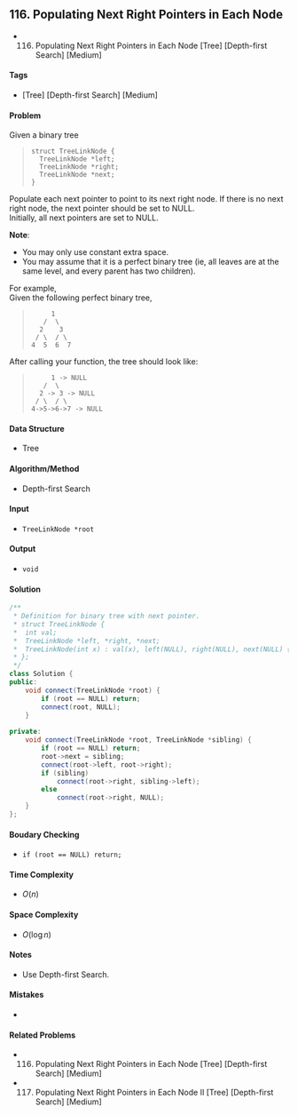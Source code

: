 ## 116. Populating Next Right Pointers in Each Node
- 116. Populating Next Right Pointers in Each Node [Tree] [Depth-first Search] [Medium]

#### Tags
- [Tree] [Depth-first Search] [Medium]

#### Problem
Given a binary tree
>     struct TreeLinkNode {
>       TreeLinkNode *left;
>       TreeLinkNode *right;
>       TreeLinkNode *next;
>     }

Populate each next pointer to point to its next right node. If there is no next right node, the next pointer should be set to NULL.  
Initially, all next pointers are set to NULL.

**Note**:

- You may only use constant extra space.
- You may assume that it is a perfect binary tree (ie, all leaves are at the same level, and every parent has two children).

For example,  
Given the following perfect binary tree,
>          1
>        /  \
>       2    3
>      / \  / \
>     4  5  6  7

After calling your function, the tree should look like:
>          1 -> NULL
>        /  \
>       2 -> 3 -> NULL
>      / \  / \
>     4->5->6->7 -> NULL

#### Data Structure
- Tree

#### Algorithm/Method
- Depth-first Search

#### Input
- `TreeLinkNode *root`

#### Output
- `void`

#### Solution
``` C++
/**
 * Definition for binary tree with next pointer.
 * struct TreeLinkNode {
 *  int val;
 *  TreeLinkNode *left, *right, *next;
 *  TreeLinkNode(int x) : val(x), left(NULL), right(NULL), next(NULL) {}
 * };
 */
class Solution {
public:
    void connect(TreeLinkNode *root) {
        if (root == NULL) return;
        connect(root, NULL);
    }
    
private:
    void connect(TreeLinkNode *root, TreeLinkNode *sibling) {
        if (root == NULL) return;
        root->next = sibling;
        connect(root->left, root->right);
        if (sibling)
            connect(root->right, sibling->left);
        else
            connect(root->right, NULL);
    }
};
```

#### Boudary Checking
- `if (root == NULL) return;`

#### Time Complexity
- $O(n)$

#### Space Complexity
- $O(\log n)$

#### Notes
- Use Depth-first Search.

#### Mistakes
- 

#### Related Problems
- 116. Populating Next Right Pointers in Each Node [Tree] [Depth-first Search] [Medium]
- 117. Populating Next Right Pointers in Each Node II [Tree] [Depth-first Search] [Medium]
